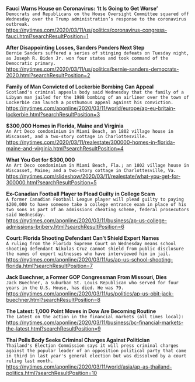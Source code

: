**Fauci Warns House on Coronavirus: ‘It Is Going to Get Worse’**\
`Democrats and Republicans on the House Oversight Committee squared off Wednesday over the Trump administration’s response to the coronavirus outbreak.`\
https://nytimes.com/2020/03/11/us/politics/coronavirus-congress-fauci.html?searchResultPosition=1

**After Disappointing Losses, Sanders Ponders Next Step**\
`Bernie Sanders suffered a series of stinging defeats on Tuesday night, as Joseph R. Biden Jr. won four states and took command of the Democratic primary.`\
https://nytimes.com/2020/03/11/us/politics/bernie-sanders-democrats-2020.html?searchResultPosition=2

**Family of Man Convicted of Lockerbie Bombing Can Appeal**\
`Scotland's criminal appeals body said Wednesday that the family of a Libyan man jailed for the 1988 bombing of an airliner over the town of Lockerbie can launch a posthumous appeal against his conviction.`\
https://nytimes.com/aponline/2020/03/11/world/europe/ap-eu-britain-lockerbie.html?searchResultPosition=3

**$300,000 Homes in Florida, Maine and Virginia**\
`An Art Deco condominium in Miami Beach, an 1802 village house in Wiscasset, and a two-story cottage in Charlottesville.`\
https://nytimes.com/2020/03/11/realestate/300000-homes-in-florida-maine-and-virginia.html?searchResultPosition=4

**What You Get for $300,000**\
`An Art Deco condominium in Miami Beach, Fla.; an 1802 village house in Wiscasset, Maine; and a two-story cottage in Charlottesville, Va.`\
https://nytimes.com/slideshow/2020/03/11/realestate/what-you-get-for-300000.html?searchResultPosition=5

**Ex-Canadian Football Player to Plead Guilty in College Scam**\
`A former Canadian Football League player will plead guilty to paying $200,000 to have someone take a college entrance exam in place of his two sons as part of an admissions cheating scheme, federal prosecutors said Wednesday. `\
https://nytimes.com/aponline/2020/03/11/business/ap-us-college-admissions-bribery.html?searchResultPosition=6

**Court: Florida Shooting Defendant Can't Shield Expert Names**\
`A ruling from the Florida Supreme Court on Wednesday means school shooting defendant Nikolas Cruz cannot shield from public disclosure the names of expert witnesses who have interviewed him in jail.`\
https://nytimes.com/aponline/2020/03/11/us/ap-us-school-shooting-florida.html?searchResultPosition=7

**Jack Buechner, a Former GOP Congressman From Missouri, Dies**\
`Jack Buechner, a suburban St. Louis Republican who served for four years in the U.S. House, has died. He was 79.`\
https://nytimes.com/aponline/2020/03/11/us/politics/ap-us-obit-jack-buechner.html?searchResultPosition=8

**The Latest: 1,000 Point Moves in Dow Are Becoming Routine**\
`The Latest on the action in the financial markets (all times local):`\
https://nytimes.com/aponline/2020/03/11/business/bc-financial-markets-the-latest.html?searchResultPosition=9

**Thai Polls Body Seeks Criminal Charges Against Politician**\
`Thailand's Election Commission says it will press criminal charges against the popular leader of an opposition political party that came in third in last year's general election but was dissolved by a court ruling last month.`\
https://nytimes.com/aponline/2020/03/11/world/asia/ap-as-thailand-politics.html?searchResultPosition=10

